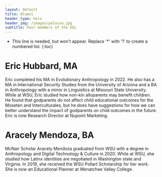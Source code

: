 ```yaml
---
layout: default
title: Alumni
header_type: hero
header_img: /images/palouse.jpg
subtitle: Past members of the HSL
---
```


* This line is needed, but won't appear. Replace '*' with '1' to create a numbered list.
{:toc}

# Eric Hubbard, MA
Eric completed his MA in Evolutionary Anthropology in 2022. He also has a MA in International Security Studies from the University of Arizona and a BA in Anthropology with a minor in Linguistics at Missouri State University. While at WSU, Eric studied how non-kin alloparents may benefit children. He found that godparents do not affect child educational outcomes for the Moseten and Interculturales, but he does have suggestions for how we can better understand the impact of godparents on child outcomes in the future. Eric is now Research Director at Nupoint Marketing.

# Aracely Mendoza, BA
McNair Scholar Aracely Mendoza graduated from WSU with a degree in Anthropology and Digital Technology & Culture in 2020. While at WSU, she studied how Latinx identities are negotiated in Washington state and Virginia. In 2019, she received the WSU Pollart Scholarship for her work. She is now an Educational Planner at Wenatchee Valley College.
